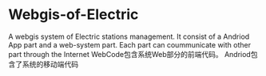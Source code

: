 Webgis-of-Electric
==================
A webgis system of Electric stations management.
It consist of a Andriod App part and a web-system part.
Each part can coummunicate with other part through the Internet 
WebCode包含系统Web部分的前端代码。
Andriod包含了系统的移动端代码
